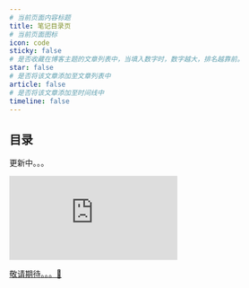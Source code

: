 ```yaml
---
# 当前页面内容标题
title: 笔记目录页
# 当前页面图标
icon: code
sticky: false
# 是否收藏在博客主题的文章列表中，当填入数字时，数字越大，排名越靠前。
star: false
# 是否将该文章添加至文章列表中
article: false
# 是否将该文章添加至时间线中
timeline: false
---
```


## 目录

<!-- TOC -->

更新中。。。

![更新中。。。](https://www.dmoe.cc/random.php)

[敬请期待。。。:dash:](./wait.html)

<!-- more -->

